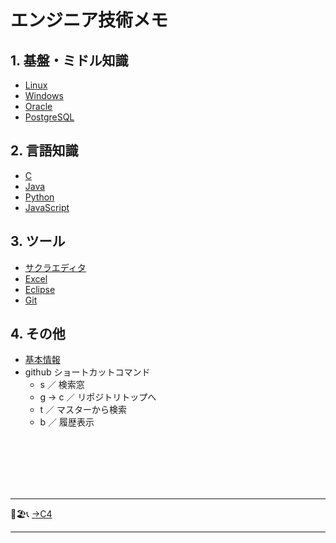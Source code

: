# エンジニア技術メモ

## 1. 基盤・ミドル知識
- [Linux](/01_Middle/Linux/README.md)
- [Windows](/01_Middle/Windows/README.md)
- [Oracle](/01_Middle/Oracle/README.md)
- [PostgreSQL](/01_Middle/PostgreSQL/README.md)

## 2. 言語知識
- [C](/02_Languages/C/README.md)
- [Java](/02_Languages/Java/README.md)
- [Python](/02_Languages/Python/README.md)
- [JavaScript](/02_Languages/JavaScript/README.md)

## 3. ツール
- [サクラエディタ](/03_Tool/Sakura/README.md)
- [Excel](/03_Tool/Excel/README.md)
- [Eclipse](/03_Tool/Eclipse/README.md)
- [Git](/03_Tool/Git/README.md)

## 4. その他
- [基本情報](/04_Other/README.md)
- github ショートカットコマンド
    - s ／ 検索窓
    - g → c ／ リポジトリトップへ
    - t ／ マスターから検索
    - b ／ 履歴表示 


</br>
</br>
</br>
</br>
</br>

---
💁🏖📞 [→C4](/04_Other/c4/README.md)

---
